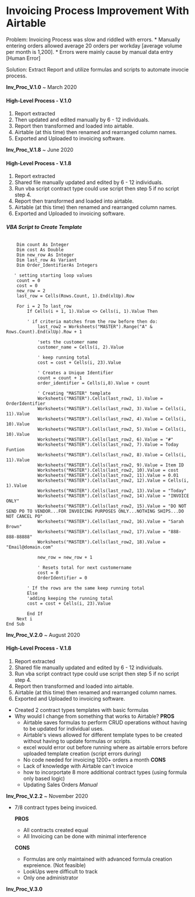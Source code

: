 # Invoicing Process Improvement With Airtable

Problem: Invoicing Process was slow and riddled with errors. 
    *    Manually entering orders allowed average 20 orders per workday [average volume per month is 1,200].
    *    Errors were mainly cause by manual data entry [Human Error]

Solution: Extract Report and utilize formulas and scripts to automate invocie process. 



**Inv_Proc_V.1.0** ~ March 2020 
#### High-Level Process - V.1.0

1. Report extracted
2. Then updated and edited manually by 6 - 12 individuals.
3. Report then transformed and loaded into airtable.
4. Airtable (at this time) then renamed and rearranged column names. 
5. Exported and Uploaded to invoicing software.

**Inv_Proc_V.1.8** ~ June 2020 
#### High-Level Process - V.1.8

1. Report extracted
2. Shared file manually updated and edited by 6 - 12 individuals.
3. Run vba script contract type could use script then step 5 if no script step 4. 
3. Report then transformed and loaded into airtable.
4. Airtable (at this time) then renamed and rearranged column names. 
5. Exported and Uploaded to invoicing software.

###### **VBA Script to Create Template**
``` Sub CostPay()
    Dim count As Integer
    Dim cost As Double
    Dim new_row As Integer
    Dim last_row As Variant
    Dim Order_IdentifierAs Integers

   ' setting starting loop values
    count = 0       	
    cost = 0
    new_row = 2
    last_row = Cells(Rows.Count, 1).End(xlUp).Row

    For i = 2 To last_row
        If Cells(i + 1, 1).Value <> Cells(i, 1).Value Then

        ' if criteria matches from the row before then do:
            last_row2 = Worksheets("MASTER").Range("A" & Rows.Count).End(xlUp).Row + 1
        
            'sets the customer name
            customer_name = Cells(i, 2).Value
        
            ' keep running total
            cost = cost + Cells(i, 23).Value
	
            ' Creates a Unique Identifier	
            count = count + 1    
            order_identifier = Cells(i,8).Value + count
                 
            ' Creating "MASTER" template
            Worksheets("MASTER").Cells(last_row2, 1).Value = OrderIdentifier
            Worksheets("MASTER").Cells(last_row2, 3).Value = Cells(i, 11).Value
            Worksheets("MASTER").Cells(last_row2, 4).Value = Cells(i, 10).Value
            Worksheets("MASTER").Cells(last_row2, 5).Value = Cells(i, 10).Value
            Worksheets("MASTER").Cells(last_row2, 6).Value = "#"
            Worksheets("MASTER").Cells(last_row2, 7).Value = Today Funtion
            Worksheets("MASTER").Cells(last_row2, 8).Value = Cells(i, 11).Value
            Worksheets("MASTER").Cells(last_row2, 9).Value = Item ID
            Worksheets("MASTER").Cells(last_row2, 10).Value = cost
            Worksheets("MASTER").Cells(last_row2, 11).Value = 0.01
            Worksheets("MASTER").Cells(last_row2, 12).Value = Cells(i, 1).Value
            Worksheets("MASTER").Cells(last_row2, 13).Value = "Today"
            Worksheets("MASTER").Cells(last_row2, 14).Value = "INVOICE ONLY"
            Worksheets("MASTER").Cells(last_row2, 15).Value = "DO NOT SEND PO TO VENDOR...FOR INVOICING PURPOSES ONLY...NOTHING SHIPS...DO NOT CANCEL PO"
            Worksheets("MASTER").Cells(last_row2, 16).Value = "Sarah Brown"
            Worksheets("MASTER").Cells(last_row2, 17).Value = "888-888-88888"
            Worksheets("MASTER").Cells(last_row2, 18).Value = "Email@domain.com"
            
            new_row = new_row + 1
            
            ' Resets total for next customername
            cost = 0
            OrderIdentifier = 0
            
        ' If the rows are the same keep running total
        Else
        'adding keeping the running total
        cost = cost + Cells(i, 23).Value

        End If
    Next i
End Sub
```


**Inv_Proc_V.2.0** ~ August 2020
#### High-Level Process - V.1.8

1. Report extracted
2. Shared file manually updated and edited by 6 - 12 individuals.
3. Run vba script contract type could use script then step 5 if no script step 4. 
3. Report then transformed and loaded into airtable.
4. Airtable (at this time) then renamed and rearranged column names. 
5. Exported and Uploaded to invoicing software.


*	Created 2 contract types templates with basic formulas
*	Why would I change from something that works to Airtable?
    **PROS**
    * Airtable saves formulas to perform CRUD operations without having to be updated for individual uses.
    * Airtable's views allowed for different template types to be created without having to update formulas or scripts. 
	* excel would error out before running where as airtable errors before uploaded template creation (script errors during)
	* No code needed for invoicing 1200+ orders a month
    **CONS**
    * Lack of knowledge with Airtable can't invoice
    * how to incorportate 8 more additional contract types (using formula only based logic)
    * Updating Sales Orders _Manual_

**Inv_Proc_V.2.2** ~ November 2020
* 7/8 contract types being invoiced.

    **PROS**
    *   All contracts created equal
    *   All Invoicing can be done with minimal interference

    **CONS**
    *   Formulas are only maintained with advanced formula creation expreience. (Not feasible)
    *   LookUps were difficult to track 
    *   Only one administrator


**Inv_Proc_V.3.0**
